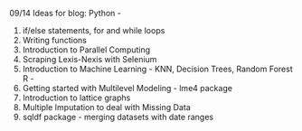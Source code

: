 09/14 
 Ideas for blog: 
Python - 
1) if/else statements, for and while loops
2) Writing functions
3) Introduction to Parallel Computing 
4) Scraping Lexis-Nexis with Selenium
5) Introduction to Machine Learning - KNN, Decision Trees, Random Forest 
 R - 
1) Getting started with Multilevel Modeling - lme4 package 
2) Introduction to lattice graphs 
3) Multiple Imputation to deal with Missing Data 
4) sqldf package - merging datasets with date ranges 
